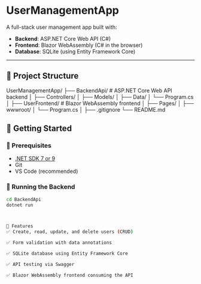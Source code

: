 # UserManagementApp

A full-stack user management app built with:

- **Backend**: ASP.NET Core Web API (C#)
- **Frontend**: Blazor WebAssembly (C# in the browser)
- **Database**: SQLite (using Entity Framework Core)

---

## 📁 Project Structure


UserManagementApp/
├── BackendApi/ # ASP.NET Core Web API backend
│ ├── Controllers/
│ ├── Models/
│ ├── Data/
│ └── Program.cs
│
├── UserFrontend/ # Blazor WebAssembly frontend
│ ├── Pages/
│ ├── wwwroot/
│ └── Program.cs
│
├── .gitignore
└── README.md

## 🚀 Getting Started

### 🧱 Prerequisites

- [.NET SDK 7 or 9](https://dotnet.microsoft.com/en-us/download)
- Git
- VS Code (recommended)

### 🔧 Running the Backend

```bash
cd BackendApi
dotnet run



🧪 Features
✅ Create, read, update, and delete users (CRUD)

✅ Form validation with data annotations

✅ SQLite database using Entity Framework Core

✅ API testing via Swagger

✅ Blazor WebAssembly frontend consuming the API

